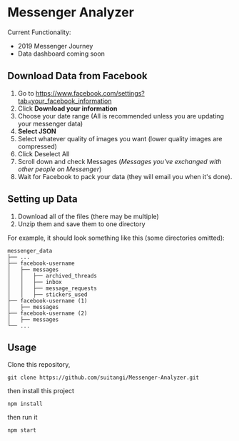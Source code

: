 # Messenger Analyzer

Current Functionality:
- 2019 Messenger Journey
- Data dashboard coming soon

## Download Data from Facebook
1. Go to https://www.facebook.com/settings?tab=your_facebook_information
2. Click **Download your information**
3. Choose your date range (All is recommended unless you are updating your messenger data)
4. **Select JSON**
5. Select whatever quality of images you want (lower quality images are compressed)
5. Click Deselect All
6. Scroll down and check Messages (*Messages you've exchanged with other people on Messenger*)
7. Wait for Facebook to pack your data (they will email you when it's done).

## Setting up Data
1. Download all of the files (there may be multiple)
2. Unzip them and save them to one directory

For example, it should look something like this (some directories omitted):
```
messenger_data
├── ...
├── facebook-username
│   ├── messages
│   │   ├── archived_threads
│   │   ├── inbox
│   │   ├── message_requests
│   │   ├── stickers_used
├── facebook-username (1)
│   ├── messages
├── facebook-username (2)
│   ├── messages
└── ...  
```

## Usage
Clone this repository,
```
git clone https://github.com/suitangi/Messenger-Analyzer.git
```
then install this project
```
npm install
```
then run it
```
npm start
```
